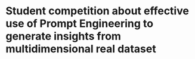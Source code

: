# Student competition about effective use of Prompt Engineering to generate insights from multidimensional real dataset
